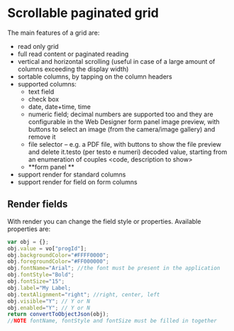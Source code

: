 # Scrollable paginated grid

The main features of a grid are:

* read only grid
* full read content or paginated reading
* vertical and horizontal scrolling (useful in case of a large amount of columns exceeding the display width)
* sortable columns, by tapping on the column headers
* supported columns:
  * text field
  * check box
  * date, date+time, time
  * numeric field; decimal numbers are supported too and they are configurable in the Web Designer form panel image preview, with buttons to select an image (from the camera/image gallery) and remove it
  * file selector – e.g. a PDF file, with buttons to show the file preview and delete it.testo (per testo e numeri) decoded value, starting from an enumeration of couples \<code, description to show>
  * **form panel **
* support render for standard columns
* support render for field on form columns

## Render fields

With render you can change the field style or properties. Available properties are:

```javascript
var obj = {};
obj.value = vo["progId"];
obj.backgroundColor="#FFFF0000";
obj.foregroundColor="#FF000000";
obj.fontName="Arial"; //the font must be present in the application
obj.fontStyle="Bold";
obj.fontSize="15";
obj.label="My Label;
obj.textAlignment="right"; //right, center, left
obj.visible="Y"; // Y or N
obj.enabled="Y"; // Y or N
return convertToObjectJson(obj);
//NOTE fontName, fontStyle and fontSize must be filled in together
```
